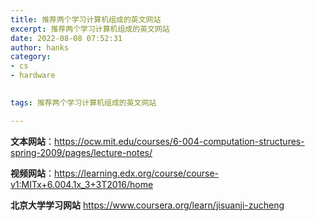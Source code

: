 ```yaml
---
title: 推荐两个学习计算机组成的英文网站
excerpt: 推荐两个学习计算机组成的英文网站
date: 2022-08-08 07:52:31
author: hanks
category:
- cs
- hardware
  

tags: 推荐两个学习计算机组成的英文网站

---
```


**文本网站**：https://ocw.mit.edu/courses/6-004-computation-structures-spring-2009/pages/lecture-notes/

**视频网站**：https://learning.edx.org/course/course-v1:MITx+6.004.1x_3+3T2016/home

**北京大学学习网站** https://www.coursera.org/learn/jisuanji-zucheng